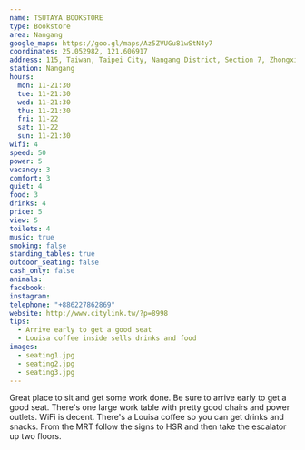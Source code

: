 ```yaml
---
name: TSUTAYA BOOKSTORE
type: Bookstore
area: Nangang
google_maps: https://goo.gl/maps/Az5ZVUGu81wStN4y7
coordinates: 25.052982, 121.606917
address: 115, Taiwan, Taipei City, Nangang District, Section 7, Zhongxiao East Road, 369號2F
station: Nangang
hours:
  mon: 11-21:30
  tue: 11-21:30
  wed: 11-21:30
  thu: 11-21:30
  fri: 11-22
  sat: 11-22
  sun: 11-21:30
wifi: 4
speed: 50
power: 5
vacancy: 3
comfort: 3
quiet: 4
food: 3
drinks: 4
price: 5
view: 5
toilets: 4
music: true
smoking: false
standing_tables: true
outdoor_seating: false
cash_only: false
animals: 
facebook: 
instagram: 
telephone: "+886227862869"
website: http://www.citylink.tw/?p=8998
tips:
  - Arrive early to get a good seat
  - Louisa coffee inside sells drinks and food
images:
  - seating1.jpg
  - seating2.jpg
  - seating3.jpg
---
```


Great place to sit and get some work done. Be sure to arrive early to get a good seat. There's one large work table with pretty good chairs and power outlets. WiFi is decent. There's a Louisa coffee so you can get drinks and snacks. From the MRT follow the signs to HSR and then take the escalator up two floors.